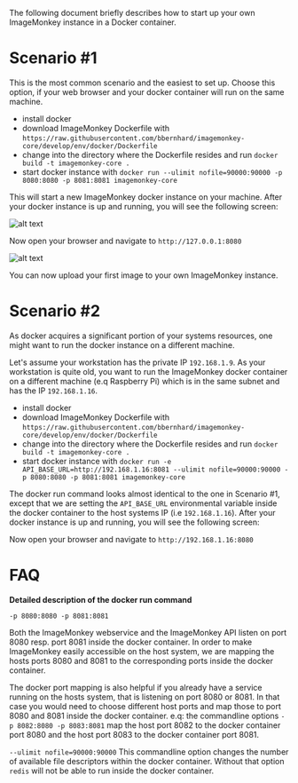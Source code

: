 The following document briefly describes how to start up your own ImageMonkey instance in a Docker container. 

# Scenario #1
This is the most common scenario and the easiest to set up. Choose this option, if your web browser and your docker container will run on the same machine. 

* install docker
* download ImageMonkey Dockerfile with `https://raw.githubusercontent.com/bbernhard/imagemonkey-core/develop/env/docker/Dockerfile`
* change into the directory where the Dockerfile resides and run `docker build -t imagemonkey-core .`
* start docker instance with `docker run --ulimit nofile=90000:90000 -p 8080:8080 -p 8081:8081 imagemonkey-core`

This will start a new ImageMonkey docker instance on your machine. After your docker instance is up and running, you will see the following screen: 

![alt text](https://raw.githubusercontent.com/bbernhard/imagemonkey-core/develop/env/docker/documentation/screenshots/docker_container_ready.png)

Now open your browser and navigate to `http://127.0.0.1:8080`

![alt text](https://raw.githubusercontent.com/bbernhard/imagemonkey-core/develop/env/docker/documentation/screenshots/imagemonkey_localhost.png)

You can now upload your first image to your own ImageMonkey instance.

# Scenario #2
As docker acquires a significant portion of your systems resources, one might want to run the docker instance on a different machine. 

Let's assume your workstation has the private IP `192.168.1.9`. As your workstation is quite old, you want to run the ImageMonkey docker container on a different machine (e.q Raspberry Pi) which is in the same subnet and has the IP `192.168.1.16`. 

* install docker
* download ImageMonkey Dockerfile with `https://raw.githubusercontent.com/bbernhard/imagemonkey-core/develop/env/docker/Dockerfile`
* change into the directory where the Dockerfile resides and run `docker build -t imagemonkey-core .`
* start docker instance with `docker run -e API_BASE_URL=http://192.168.1.16:8081 --ulimit nofile=90000:90000 -p 8080:8080 -p 8081:8081 imagemonkey-core`

The docker run command looks almost identical to the one in Scenario #1, except that we are setting the `API_BASE_URL` environmental variable inside the docker container to the host systems IP (i.e `192.168.1.16`). After your docker instance is up and running, you will see the following screen: 



Now open your browser and navigate to `http://192.168.1.16:8080`

# FAQ
**Detailed description of the docker run command** 

`-p 8080:8080 -p 8081:8081`

Both the ImageMonkey webservice and the ImageMonkey API listen on port 8080 resp. port 8081 inside the docker container.
In order to make ImageMonkey easily accessible on the host system, we are mapping the hosts ports 8080 and 8081 
to the corresponding ports inside the docker container. 

The docker port mapping is also helpful if you already have a service running on the hosts system, that is listening on port 8080 or 8081. In that case you would need to choose different host ports and map those to port 8080 and 8081 inside the docker container. e.q: the commandline options `-p 8082:8080 -p 8083:8081` map the host port 8082 to the docker container port 8080 and the host port 8083 to the docker container port 8081. 

`--ulimit nofile=90000:90000` This commandline option changes the number of available file descriptors within the docker container. Without that option `redis` will not be able to run inside the docker container. 


